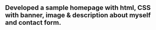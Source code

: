 ## Developed a sample homepage with html, CSS with banner, image & description about myself and contact form.
